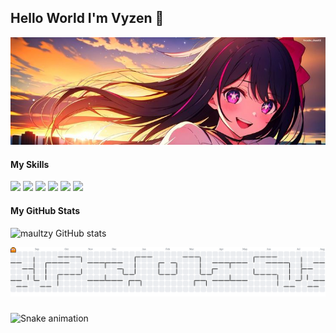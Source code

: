 ## Hello World I'm Vyzen 👋

![maultzy](img/a396600a9c21d31894e3a53bccb98cda.jpg) 

#### My Skills

<img src="https://img.shields.io/badge/HTML5-E34F26?style=for-the-badge&logo=html5&logoColor=white" /> <img src="https://img.shields.io/badge/CSS3-1572B6?style=for-the-badge&logo=css3&logoColor=white" /> <img src="https://img.shields.io/badge/node.js-6DA55F?style=for-the-badge&logo=node.js&logoColor=white" /> <img src="https://img.shields.io/badge/Python-FFD43B?style=for-the-badge&logo=python&logoColor=blue" /> <img src="https://img.shields.io/badge/JavaScript-323330?style=for-the-badge&logo=javascript&logoColor=F7DF1E" /> <img src="https://img.shields.io/badge/Editor%20Config-E0EFEF?style=for-the-badge&logo=editorconfig&logoColor=000" />



#### My GitHub Stats

![maultzy GitHub stats](https://github-readme-stats.vercel.app/api?username=maultzy&show_icons=true&theme=radical)

<picture>
  <source media="(prefers-color-scheme: dark)" srcset="https://raw.githubusercontent.com/maultzy/maultzy/output/pacman-contribution-graph-dark.svg">
  <source media="(prefers-color-scheme: light)" srcset="https://raw.githubusercontent.com/maultzy/maultzy/output/pacman-contribution-graph.svg">
  <img alt="pacman contribution graph" src="https://raw.githubusercontent.com/maultzy/maultzy/output/pacman-contribution-graph.svg">
</picture>

###

<img src="https://raw.githubusercontent.com/maultzy/maultzy/output/snake.svg" alt="Snake animation" />

###
